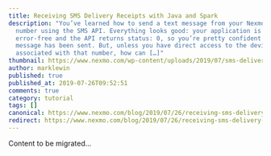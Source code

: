 ```yaml
---
title: Receiving SMS Delivery Receipts with Java and Spark
description: "You’ve learned how to send a text message from your Nexmo virtual
  number using the SMS API. Everything looks good: your application is
  error-free and the API returns status: 0, so you’re pretty confident that your
  message has been sent. But, unless you have direct access to the device
  associated with that number, how can […]"
thumbnail: https://www.nexmo.com/wp-content/uploads/2019/07/sms-delivery-java.png
author: marklewin
published: true
published_at: 2019-07-26T09:52:51
comments: true
category: tutorial
tags: []
canonical: https://www.nexmo.com/blog/2019/07/26/receiving-sms-delivery-receipts-with-java-and-spark-dr
redirect: https://www.nexmo.com/blog/2019/07/26/receiving-sms-delivery-receipts-with-java-and-spark-dr
---
```

Content to be migrated...